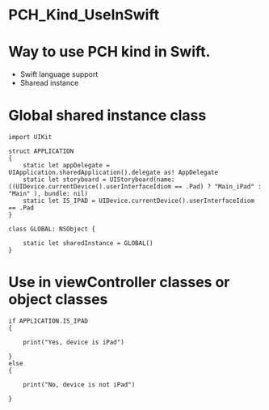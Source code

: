 # PCH_Kind_UseInSwift
# Way to use PCH kind in Swift.

- Swift language support
- Sharead instance




# Global shared instance class

```
import UIKit

struct APPLICATION
{
    static let appDelegate = UIApplication.sharedApplication().delegate as! AppDelegate
    static let storyboard = UIStoryboard(name: ((UIDevice.currentDevice().userInterfaceIdiom == .Pad) ? "Main_iPad" : "Main" ), bundle: nil)
    static let IS_IPAD = UIDevice.currentDevice().userInterfaceIdiom == .Pad    
}

class GLOBAL: NSObject {
    
    static let sharedInstance = GLOBAL()
}
```
# Use in viewController classes or object classes

```
if APPLICATION.IS_IPAD
{

    print("Yes, device is iPad")

}
else
{

    print("No, device is not iPad")

}
```
